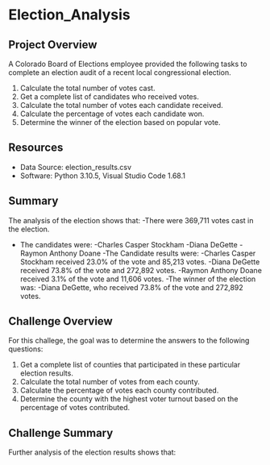 # Election_Analysis

## Project Overview
A Colorado Board of Elections employee provided the following tasks to complete an election audit of a recent local congressional election.

1. Calculate the total number of votes cast.
2. Get a complete list of candidates who received votes.
3. Calculate the total number of votes each candidate received.
4. Calculate the percentage of votes each candidate won.
5. Determine the winner of the election based on popular vote.

## Resources
- Data Source: election_results.csv
- Software: Python 3.10.5,  Visual Studio Code 1.68.1

## Summary
The analysis of the election shows that:
-There were 369,711 votes cast in the election.
- The candidates were:
  -Charles Casper Stockham
  -Diana DeGette
  -Raymon Anthony Doane
-The Candidate results were:
  -Charles Casper Stockham received 23.0% of the vote and 85,213 votes.
  -Diana DeGette received 73.8% of the vote and 272,892 votes.
  -Raymon Anthony Doane received 3.1% of the vote and 11,606 votes.
-The winner of the election was:
  -Diana DeGette, who received 73.8% of the vote and 272,892 votes.
  
## Challenge Overview
For this challege, the goal was to determine the answers to the following questions:

1. Get a complete list of counties that participated in these particular election results.
2. Calculate the total number of votes from each county.
3. Calculate the percentage of votes each county contributed.
4. Determine the county with the highest voter turnout based on the percentage of votes contributed.

## Challenge Summary
Further analysis of the election results shows that:
